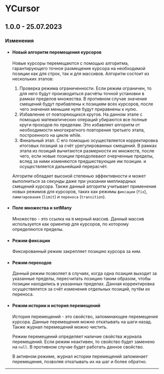 # YCursor

## **1.0.0 - 25.07.2023**
### **Изменения**
- #### **Новый алгоритм перемещения курсоров**
    Новые курсоры перемещаются с помощью алгоритма, гарантирующего точное размещение курсора на необходимой позиции как для строк, так и для массивов. Алгоритм состоит из нескольких этапов:

    1. Проверка режима ограниченности. Если режим ограничен, то для него будут производиться расчёты точной установки в рамках пределов множества. В противном случае значения смещений будут прибавлены к позициям всех курсоров, после чего значения меньшие нуля будут приравнены к нулю.
    2. Избавление от повторяющихся кругов. На данном этапе с помощью математических операций убираются все полные круги проходов по пределам. Это избавляет алгоритм от необходимости многократного повторения третьего этапа, построенного на цикле while.
    3. Финальный этап. С его помощью осуществляется корректировка итоговых позиций за счёт урегулированных смещений. В рамках этапа из позиций вычитаются размерности их множеств, после чего, если новые позиции преодолевают очерченные пределы, вслед за ними изменяются предшествующие им позиции. и осуществляется дальнейший перерасчёт.

    Алгоритм обладает высокой степенью эффективности и может выполниться за секунды даже при указании миллиардных смещений курсора. Также данный алгоритм учитывает применения новых режимов для курсоров, таких как режимы `фиксации` (`fix`), `лимитирования` (`limit`) и `переноса` (`transition`).
- #### **Поле множества и setMany**
    Множество - это ссылка на `N` мерный массив. Данный массив используется как ориентир для курсоров, по которому определяются пределы.
- #### **Режим фиксации**
    Фиксированный режим закрепляет позицию курсора за ним.
- #### **Режим переходов**
    Данный режим позволяет в случаях, когда одна позиция выходит за указанные пределы, пересчитать позицию таким образом, чтобы позиции находились в указанных пределах. Данная корректировка осуществялется за счёт изменения отдельных позиций, путём их переноса.
- #### **Режим истории и история перемещений**
    История перемещений - это свойство, запоминающее перемещения курсора. Данные перемещения можно откатывать на шаги назад. Также журнал перемещений можно чистить.

    Режим перемещений определяет наличие свойства журнала перемещений. Если режим неактивен, то свойство будет заменено на `null`. В противном случае будет работать данное свойство.

    В активном режиме, журнал истории перемещений запоминает перемещения, позволяя откатывать их на шаг и более обратно.  



***